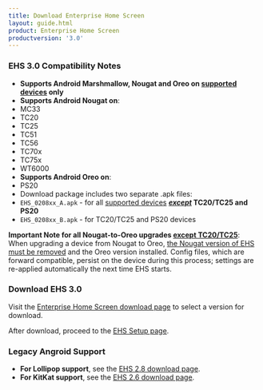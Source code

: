 ```yaml
---
title: Download Enterprise Home Screen
layout: guide.html
product: Enterprise Home Screen
productversion: '3.0'
---
```


### EHS 3.0 Compatibility Notes

* **Supports Android Marshmallow, Nougat and Oreo on [supported devices](../guide/about#supporteddevices) only** 
* **Supports Android Nougat on**:  
 * MC33
 * TC20 
 * TC25 
 * TC51
 * TC56
 * TC70x
 * TC75x 
 * WT6000
* **Supports Android Oreo on**:
 * PS20
* Download package includes two separate .apk files: 
 * `EHS_0208xx_A.apk` - for all [supported devices](../guide/about#supporteddevices) **_<u>except</u>_ TC20/TC25 and PS20**
 * `EHS_0208xx_B.apk` - for TC20/TC25 and PS20 devices

**Important Note for all Nougat-to-Oreo upgrades <u>except TC20/TC25</u>**: When upgrading a device from Nougat to Oreo, <u>the Nougat version of EHS must be removed</u> and the Oreo version installed. Config files, which are forward compatible, persist on the device during this process; settings are re-applied automatically the next time EHS starts.

### Download EHS 3.0

Visit the [Enterprise Home Screen download page](https://www.zebra.com/us/en/support-downloads/software/utilities/enterprise-home-screen.html) to select a version for download. 

After download, proceed to the [EHS Setup page](../guide/setup). 

### Legacy Angroid Support

* **For Lollipop support**, see the [EHS 2.8 download page](/ehs/2-8/download). 
* **For KitKat support**, see the [EHS 2.6 download page](/ehs/2-6/download). 
